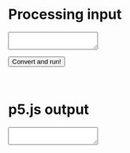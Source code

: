 <!-- index.md -->

<script type="module" src="processing-p5-convert-bundle.js"></script>

<!-- codemirror -->
<link rel="stylesheet" href="codemirror/lib/codemirror.css">
<link rel="stylesheet" href="codemirror/theme/blackboard.css">
<link rel="stylesheet" href="codemirror/theme/cobalt.css">
<script src="codemirror/lib/codemirror.js"></script>
<script src="codemirror/mode/javascript/javascript.js"></script>
<script src="codemirror/mode/clike/clike.js"></script>

<!-- p5 -->
<script src="p5/p5.min.js"></script>

<script>
function setup(){}
function draw(){}
</script>

<!--
<script src="hello/hello.js"></script>
-->


<!-- content -->

# Processing input

<textarea id="processing-p5-convert-input"></textarea>

<button class="btn" id="processing-p5-convert-button">Convert and run!</button>

<main></main>
<br/>

# p5.js output

<textarea id="processing-p5-convert-output"></textarea>

<!--
<iframe id="editor"
    title="p5.js web editor embed"
    width="1000"
    height="600"
    src="https://editor.p5js.org/">
</iframe>
-->

<!-- initialization -->

<script src="index.js"></script>

<script>

    let input = document.getElementById("processing-p5-convert-input");

    inputCodeMirrorEditor = CodeMirror.fromTextArea(input, {
      lineNumbers: true,
      theme: "cobalt",
      mode: "clike"
    });

    inputCodeMirrorEditor.setSize("100%", 400);

    let output = document.getElementById("processing-p5-convert-output");
    output.value = "";

    outputCodeMirrorEditor = CodeMirror.fromTextArea(output, {
      lineNumbers: true,
      theme: "cobalt",
      mode: "javascript",
      readOnly: true
    });

</script>

